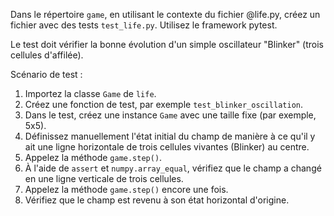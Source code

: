 Dans le répertoire `game`, en utilisant le contexte du fichier @life.py, créez un fichier avec des tests `test_life.py`. Utilisez le framework pytest.

Le test doit vérifier la bonne évolution d'un simple oscillateur "Blinker" (trois cellules d'affilée).

Scénario de test :
1.  Importez la classe `Game` de `life`.
2.  Créez une fonction de test, par exemple `test_blinker_oscillation`.
3.  Dans le test, créez une instance `Game` avec une taille fixe (par exemple, 5x5).
4.  Définissez manuellement l'état initial du champ de manière à ce qu'il y ait une ligne horizontale de trois cellules vivantes (Blinker) au centre.
5.  Appelez la méthode `game.step()`.
6.  À l'aide de `assert` et `numpy.array_equal`, vérifiez que le champ a changé en une ligne verticale de trois cellules.
7.  Appelez la méthode `game.step()` encore une fois.
8.  Vérifiez que le champ est revenu à son état horizontal d'origine.